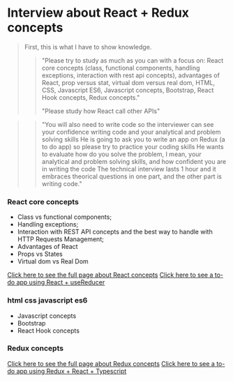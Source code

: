 # Interview about React + Redux concepts

> First, this is what I have to show knowledge.
> > "Please try to study as much as you can with a focus on: React core concepts 
(class, functional components, handling exceptions, interaction with rest api concepts), 
advantages of React, prop versus stat, virtual dom versus real dom, HTML, CSS, Javascript ES6,
 Javascript concepts, Bootstrap, React Hook concepts, Redux concepts."
> > 
> > "Please study how React call other APIs"

> > "You will also need to write code so the interviewer can see your confidence writing code and your analytical and problem solving skills
He is going to ask you to write an app on Redux (a to do app) so please try to practice your coding skills
He wants to evaluate how do you solve the problem, I mean, your analytical and problem solving skills, 
and how confident you are in writing the code 
The technical interview lasts 1 hour and it embraces theorical questions in one part, and the other part is writing code."


### React core concepts

- Class vs functional components;
- Handling exceptions;
- Interaction with REST API concepts and the best way to handle with HTTP Requests Management;
- Advantages of React
- Props vs States
- Virtual dom vs Real Dom

[Click here to see the full page about React concepts](https://github.com/bolodissenoura/todo-interview/blob/main/react-core-concepts.md)
[Click here to see a to-do app using React + useReducer](https://stackblitz.com/edit/vitejs-vite-hwitby?file=README.md)

### html css javascript es6
- Javascript concepts
- Bootstrap
- React Hook concepts

### Redux concepts
[Click here to see the full page about Redux concepts](https://github.com/bolodissenoura/todo-interview/blob/main/redux-concepts.md)
[Click here to see a to-do app using Redux + React + Typescript](https://stackblitz.com/edit/vitejs-vite-qas5hx?file=README.md)